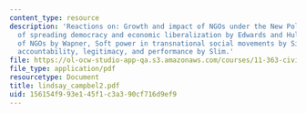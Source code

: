 ```yaml
---
content_type: resource
description: 'Reactions on: Growth and impact of NGOs under the New Policy Agenda
  of spreading democracy and economic liberalization by Edwards and Hulme, Accountability
  of NGOs by Wapner, Soft power in transnational social movements by Sikkink, NGO
  accountability, legitimacy, and performance by Slim.'
file: https://ol-ocw-studio-app-qa.s3.amazonaws.com/courses/11-363-civil-society-and-the-environment-spring-2005/156154f993e145f1c3a390cf716d9ef9_lindsay_campbel2.pdf
file_type: application/pdf
resourcetype: Document
title: lindsay_campbel2.pdf
uid: 156154f9-93e1-45f1-c3a3-90cf716d9ef9
---
```

